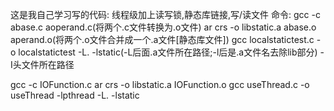 这是我自己学习写的代码:
线程级加上读写锁,静态库链接,写/读文件
命令:
gcc -c abase.c aoperand.c(将两个.c文件转换为.o文件)
ar crs -o libstatic.a abase.o aperand.o(将两个.o文件合并成一个.a文件[静态库文件])
gcc localstatictest.c -o localstatictest -L. -lstatic(-L后面.a文件所在路径;-l后是.a文件名去除lib部分) -I头文件所在路径

gcc -c IOFunction.c
ar crs -o libstatic.a IOFunction.o
gcc useThread.c -o useThread -lpthread -L. -lstatic

